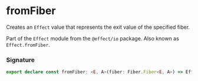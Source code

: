 # fromFiber

Creates an `Effect` value that represents the exit value of the specified
fiber.

Part of the `Effect` module from the `@effect/io` package. Also known as `Effect.fromFiber`.

### Signature

```typescript
export declare const fromFiber: <E, A>(fiber: Fiber.Fiber<E, A>) => Effect<never, E, A>
```
